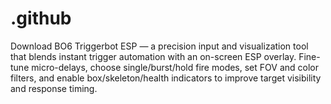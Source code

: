 # .github
Download BO6 Triggerbot ESP — a precision input and visualization tool that blends instant trigger automation with an on-screen ESP overlay. Fine-tune micro-delays, choose single/burst/hold fire modes, set FOV and color filters, and enable box/skeleton/health indicators to improve target visibility and response timing.
